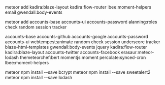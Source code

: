


meteor add kadira:blaze-layout kadira:flow-router lbee:moment-helpers email gwendall:body-events

meteor add accounts-base accounts-ui accounts-password alanning:roles check random session tracker




accounts-base accounts-github accounts-google accounts-password accounts-ui
webtempest:animate random check session underscore tracker blaze-html-templates 
gwendall:body-events jquery kadira:flow-router kadira:blaze-layout
accounts-twitter accounts-facebook erasaur:meteor-lodash themeteorchef:bert
momentjs:moment percolate:synced-cron
lbee:moment-helpers



meteor npm install --save bcrypt
meteor npm install --save sweetalert2
meteor npm install --save lodash
